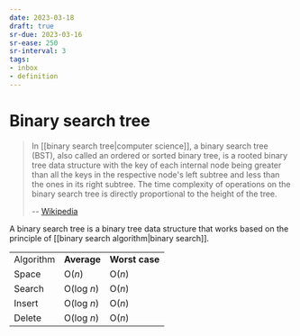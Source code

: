 ```yaml
---
date: 2023-03-18
draft: true
sr-due: 2023-03-16
sr-ease: 250
sr-interval: 3
tags:
- inbox
- definition
---
```


# Binary search tree

> In [[binary search tree|computer science]], a binary search tree
> (BST), also called an ordered or sorted binary tree, is a rooted binary tree
> data structure with the key of each internal node being greater than all the
> keys in the respective node's left subtree and less than the ones in its right
> subtree. The time complexity of operations on the binary search tree is
> directly proportional to the height of the tree.
>
> -- [Wikipedia](https://en.wikipedia.org/wiki/Binary_search_tree)

A binary search tree is a binary tree data structure that works based on the
principle of [[binary search algorithm|binary search]].

|           |             |                |
| --------- | ----------- | -------------- |
| Algorithm | **Average** | **Worst case** |
| Space     | O(_n_)      | O(_n_)         |
| Search    | O(log _n_)  | O(_n_)         |
| Insert    | O(log _n_)  | O(_n_)         |
| Delete    | O(log _n_)  | O(_n_)         |